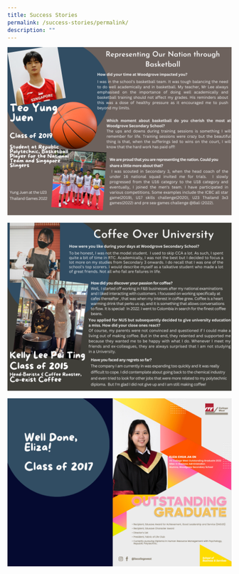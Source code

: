 ```yaml
---
title: Success Stories
permalink: /success-stories/permalink/
description: ""
---
```


![](/images/Success%20Stories%20(Alumni)/Yung%20Juen.png)

![](/images/Success%20Stories%20(Alumni)/Kelly.png)

![](/images/Success%20Stories%20(Alumni)/Eliza.png)